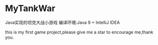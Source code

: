 # MyTankWar
Java实现的坦克大战小游戏
编译环境:Java 9 + IntelliJ IDEA

this is my first game project,please give me a star to encourage me,thank you.
